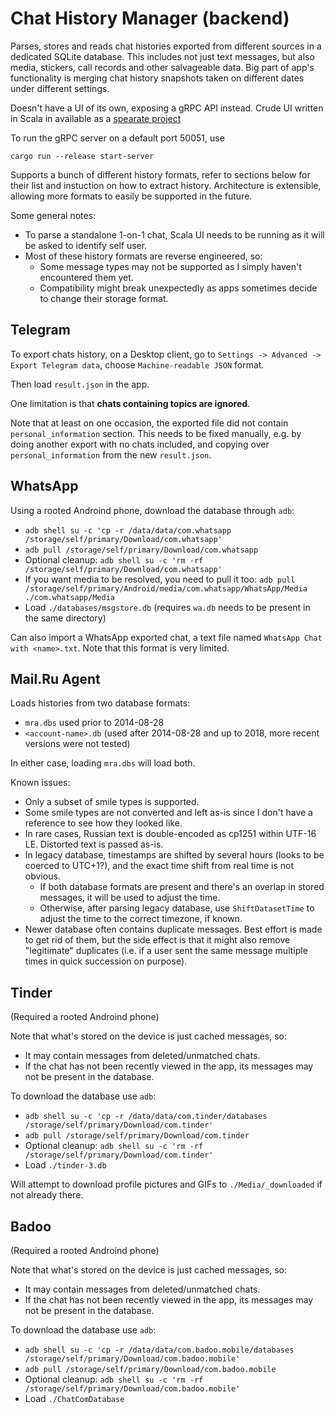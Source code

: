 Chat History Manager (backend)
==============================

Parses, stores and reads chat histories exported from different sources in a dedicated SQLite database.
This includes not just text messages, but also media, stickers, call records and other salvageable data.
Big part of app's functionality is merging chat history snapshots taken on different dates under different settings.

Doesn't have a UI of its own, exposing a gRPC API instead.
Crude UI written in Scala in available as a [spearate project](https://github.com/frozenspider/chat-history-manager-ui) 

To run the gRPC server on a default port 50051, use
```
cargo run --release start-server
```

Supports a bunch of different history formats, refer to sections below for their list and instuction on how to
extract history.
Architecture is extensible, allowing more formats to easily be supported in the future.

Some general notes:
- To parse a standalone 1-on-1 chat, Scala UI needs to be running as it will be asked to identify self user.
- Most of these history formats are reverse engineered, so:
  - Some message types may not be supported as I simply haven't encountered them yet.
  - Compatibility might break unexpectedly as apps sometimes decide to change their storage format.


Telegram
--------
To export chats history, on a Desktop client, go to `Settings -> Advanced -> Export Telegram data`,
choose `Machine-readable JSON` format. 

Then load `result.json` in the app.

One limitation is that **chats containing topics are ignored**.

Note that at least on one occasion, the exported file did not contain `personal_information` section.
This needs to be fixed manually, e.g. by doing another export with no chats included, and copying over
`personal_information` from the new `result.json`.

WhatsApp
--------
Using a rooted Androind phone, download the database through `adb`:
- `adb shell su -c 'cp -r /data/data/com.whatsapp /storage/self/primary/Download/com.whatsapp'`
- `adb pull /storage/self/primary/Download/com.whatsapp`
- Optional cleanup:
  `adb shell su -c 'rm -rf /storage/self/primary/Download/com.whatsapp'`
- If you want media to be resolved, you need to pull it too:
  `adb pull /storage/self/primary/Android/media/com.whatsapp/WhatsApp/Media ./com.whatsapp/Media`
- Load `./databases/msgstore.db` (requires `wa.db` needs to be present in the same directory)

Can also import a WhatsApp exported chat, a text file named `WhatsApp Chat with <name>.txt`.
Note that this format is very limited. 
 
Mail.Ru Agent
-------------
Loads histories from two database formats:
- `mra.dbs` used prior to 2014-08-28
- `<account-name>.db` (used after 2014-08-28 and up to 2018, more recent versions were not tested)

In either case, loading `mra.dbs` will load both.

Known issues:
- Only a subset of smile types is supported.
- Some smile types are not converted and left as-is since I don't have a reference to see how they looked like.
- In rare cases, Russian text is double-encoded as cp1251 within UTF-16 LE. Distorted text is passed as-is.
- In legacy database, timestamps are shifted by several hours (looks to be coerced to UTC+1?),
  and the exact time shift from real time is not obvious.
  - If both database formats are present and there's an overlap in stored messages, it will be used to adjust the time.
  - Otherwise, after parsing legacy database, use `ShiftDatasetTime` to adjust the time to the correct timezone,
    if known.
- Newer database often contains duplicate messages. Best effort is made to get rid of them,
  but the side effect is that it might also remove "legitimate" duplicates (i.e. if a user sent the same message
  multiple times in quick succession on purpose).

Tinder
------
(Required a rooted Androind phone) 

Note that what's stored on the device is just cached messages, so:
- It may contain messages from deleted/unmatched chats.
- If the chat has not been recently viewed in the app, its messages may not be present in the database.

To download the database use `adb`:
- `adb shell su -c 'cp -r /data/data/com.tinder/databases /storage/self/primary/Download/com.tinder'`
- `adb pull /storage/self/primary/Download/com.tinder`
- Optional cleanup: `adb shell su -c 'rm -rf /storage/self/primary/Download/com.tinder'`
- Load `./tinder-3.db`

Will attempt to download profile pictures and GIFs to `./Media/_downloaded` if not already there.

Badoo
-----
(Required a rooted Androind phone)

Note that what's stored on the device is just cached messages, so:
- It may contain messages from deleted/unmatched chats.
- If the chat has not been recently viewed in the app, its messages may not be present in the database.

To download the database use `adb`:
- `adb shell su -c 'cp -r /data/data/com.badoo.mobile/databases /storage/self/primary/Download/com.badoo.mobile'`
- `adb pull /storage/self/primary/Download/com.badoo.mobile`
- Optional cleanup: `adb shell su -c 'rm -rf /storage/self/primary/Download/com.badoo.mobile'`
- Load `./ChatComDatabase`
